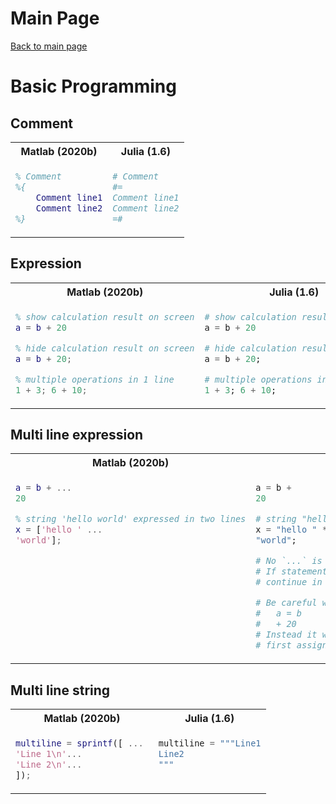 # Main Page
[Back to main page](README.md)

# Basic Programming

## Comment
<table>
<tr><th>Matlab (2020b)</th><th>Julia (1.6)</th></tr>
<tr>
<td valign="top">

```matlab
% Comment
%{
    Comment line1
    Comment line2
%}
```
</td>
<td valign="top">

```julia
# Comment
#=
Comment line1
Comment line2
=#
```
</td>
</tr>
</table>

## Expression

<table>
<tr><th>Matlab (2020b)</th><th>Julia (1.6)</th></tr>
<tr>
<td valign="top">

```matlab
% show calculation result on screen
a = b + 20

% hide calculation result on screen
a = b + 20;

% multiple operations in 1 line
1 + 3; 6 + 10;
```
</td>
<td valign="top">

```julia
# show calculation result on screen
a = b + 20

# hide calculation result on screen
a = b + 20;

# multiple operations in 1 line
1 + 3; 6 + 10;
```
</td>
</tr>
</table>

## Multi line expression

<table>
<tr><th>Matlab (2020b)</th><th>Julia (1.6)</th></tr>
<tr>
<td valign="top">

```matlab
a = b + ...
20

% string 'hello world' expressed in two lines
x = ['hello ' ... 
'world'];
```

</td>
<td valign="top">

```julia
a = b +
20

# string "hello world" expressed in two lines
x = "hello " * 
"world";

# No `...` is needed. 
# If statement is incomplete it knows that it will 
# continue in the next line.

# Be careful with
#   a = b
#   + 20
# Instead it will do two operations:
# first assigning `a = b` then showing 20.

```
</td>
</tr>
</table>

## Multi line string

<table>
<tr><th>Matlab (2020b)</th><th>Julia (1.6) </th></tr>
<tr>
<td valign="top">

```matlab
multiline = sprintf([ ... 
'Line 1\n'... 
'Line 2\n'... 
]);
```
</td>
<td valign="top">

```julia
multiline = """Line1
Line2
"""
```
</td>
</tr>
</table>



